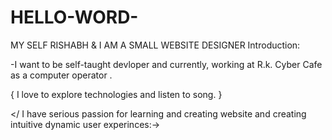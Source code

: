 # HELLO-WORD-
MY SELF RISHABH &amp; I AM A SMALL WEBSITE  DESIGNER 
Introduction:

-I want to be self-taught devloper and currently, working at R.k. Cyber Cafe as a computer operator .

{ I love to explore technologies and listen to song. }

</ I have serious passion for learning and creating website and creating intuitive dynamic user experinces:->
